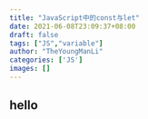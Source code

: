 ```yaml
---
title: "JavaScript中的const与let"
date: 2021-06-08T23:09:37+08:00
draft: false
tags: ["JS","variable"]
author: "TheYoungManLi"
categories: ['JS']
images: []
---
```

## hello

